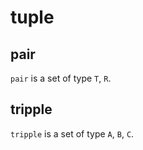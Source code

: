 # tuple

## pair

`pair` is a set of type `T`, `R`.

## tripple

`tripple` is a set of type `A`, `B`, `C`.
